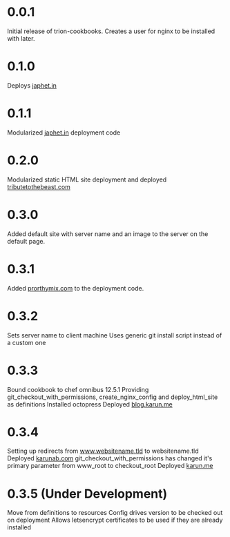 # 0.0.1

Initial release of trion-cookbooks. Creates a user for nginx to be installed with later.

# 0.1.0

Deploys [japhet.in](https://japhet.in)

# 0.1.1

Modularized [japhet.in](https://japhet.in) deployment code

# 0.2.0

Modularized static HTML site deployment and deployed [tributetothebeast.com](https://tributetothebeast.com)

# 0.3.0

Added default site with server name and an image to the server on the default page.

# 0.3.1

Added [prorthymix.com](https://prorthymix.com) to the deployment code.

# 0.3.2

Sets server name to client machine
Uses generic git install script instead of a custom one

# 0.3.3

Bound cookbook to chef omnibus 12.5.1
Providing git_checkout_with_permissions, create_nginx_config and deploy_html_site as definitions
Installed octopress
Deployed [blog.karun.me](https://blog.karun.me)

# 0.3.4

Setting up redirects from www.websitename.tld to websitename.tld
Deployed [karunab.com](https://karunab.com)
git_checkout_with_permissions has changed it's primary parameter from www_root to checkout_root
Deployed [karun.me](https://karun.me)

# 0.3.5  (Under Development)

Move from definitions to resources
Config drives version to be checked out on deployment
Allows letsencrypt certificates to be used if they are already installed
